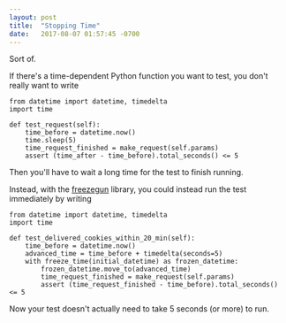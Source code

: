 ```yaml
---
layout: post
title:  "Stopping Time"
date:   2017-08-07 01:57:45 -0700
---
```


Sort of. 

If there's a time-dependent Python function you want to test, you don't really want to write

```
from datetime import datetime, timedelta
import time

def test_request(self):
	time_before = datetime.now()
	time.sleep(5)
	time_request_finished = make_request(self.params)
	assert (time_after - time_before).total_seconds() <= 5
```

Then you'll have to wait a long time for the test to finish running.

Instead, with the [freezegun](https://github.com/spulec/freezegun) library,
you could instead run the test immediately by writing

```
from datetime import datetime, timedelta
import time

def test_delivered_cookies_within_20_min(self):
	time_before = datetime.now()
	advanced_time = time_before + timedelta(seconds=5)
	with freeze_time(initial_datetime) as frozen_datetime:
		frozen_datetime.move_to(advanced_time)
		time_request_finished = make_request(self.params)
		assert (time_request_finished - time_before).total_seconds() <= 5
```

Now your test doesn't actually need to take 5 seconds (or more) to run.

































